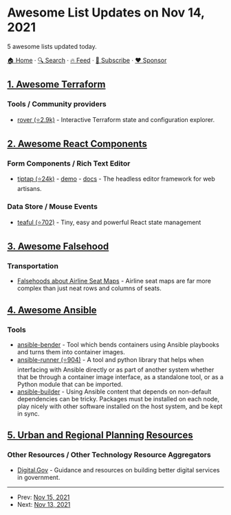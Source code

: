 # Awesome List Updates on Nov 14, 2021

5 awesome lists updated today.

[🏠 Home](/README.md) · [🔍 Search](https://www.trackawesomelist.com/search/) · [🔥 Feed](https://www.trackawesomelist.com/rss.xml) · [📮 Subscribe](https://trackawesomelist.us17.list-manage.com/subscribe?u=d2f0117aa829c83a63ec63c2f&id=36a103854c) · [❤️  Sponsor](https://github.com/sponsors/theowenyoung)



## [1. Awesome Terraform](/content/shuaibiyy/awesome-terraform/README.md)

### Tools / Community providers

*   [rover (⭐2.9k)](https://github.com/im2nguyen/rover) - Interactive Terraform state and configuration explorer.

## [2. Awesome React Components](/content/brillout/awesome-react-components/README.md)

### Form Components / Rich Text Editor

*   [tiptap (⭐24k)](https://github.com/ueberdosis/tiptap) - [demo](https://tiptap.dev/) - [docs](https://tiptap.dev/introduction) - The headless editor framework for web artisans.

### Data Store / Mouse Events

*   [teaful (⭐702)](https://github.com/teafuljs/teaful) - Tiny, easy and powerful React state management

## [3. Awesome Falsehood](/content/kdeldycke/awesome-falsehood/README.md)

### Transportation

*   [Falsehoods about Airline Seat Maps](https://duffel.com/blog/falsehoods-about-seat-maps) - Airline seat maps are far more complex than just neat rows and columns of seats.

## [4. Awesome Ansible](/content/ansible-community/awesome-ansible/README.md)

### Tools

*   [ansible-bender](https://ansible-community.github.io/ansible-bender/build/html/index.html) - Tool which bends containers using Ansible playbooks and turns them into container images.
*   [ansible-runner (⭐904)](https://github.com/ansible/ansible-runner) - A tool and python library that helps when interfacing with Ansible directly or as part of another system whether that be through a container image interface, as a standalone tool, or as a Python module that can be imported.
*   [ansible-builder](https://ansible-builder.readthedocs.io/en/latest/) - Using Ansible content that depends on non-default dependencies can be tricky. Packages must be installed on each node, play nicely with other software installed on the host system, and be kept in sync.

## [5. Urban and Regional Planning Resources](/content/APA-Technology-Division/urban-and-regional-planning-resources/README.md)

### Other Resources / Other Technology Resource Aggregators

*   [Digital.Gov](https://digital.gov/) - Guidance and resources on building better digital services in government.

---

- Prev: [Nov 15, 2021](/content/2021/11/15/README.md)
- Next: [Nov 13, 2021](/content/2021/11/13/README.md)